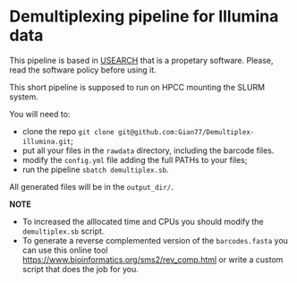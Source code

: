 # Demultiplexing pipeline for Illumina data

This pipeline is based in [USEARCH](https://www.drive5.com/usearch/) that is a propetary software. Please, read the software policy before using it. 

This short pipeline is supposed to run on HPCC mounting the SLURM system.

You will need to:
* clone the repo `git clone git@github.com:Gian77/Demultiplex-illumina.git`;
* put all your files in the `rawdata` directory, including the barcode files.
* modify the `config.yml` file adding the full PATHs to your files;
* run the pipeline `sbatch demultiplex.sb`.

All generated files will be in the `output_dir/`.

__NOTE__
* To increased the alllocated time and CPUs you should modify the `demultiplex.sb` script.
* To generate a reverse complemented version of the `barcodes.fasta` you can use this online tool https://www.bioinformatics.org/sms2/rev_comp.html or write a custom script that does the job for you.





